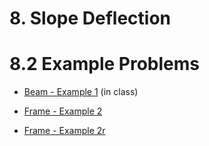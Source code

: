 # 8. Slope Deflection

# 8.2 Example Problems

* [Beam - Example 1](../../../../../images/sibeams/stiffness/slope-deflection/examples/beam1/beam-1.pdf) (in class)

* [Frame - Example 2](../../../../../images/sibeams/stiffness/slope-deflection/examples/frame1/frame-example-2.pdf)

* [Frame - Example 2r](../../../../../images/sibeams/stiffness/slope-deflection/examples/frame1/frame-example-2r.pdf)
